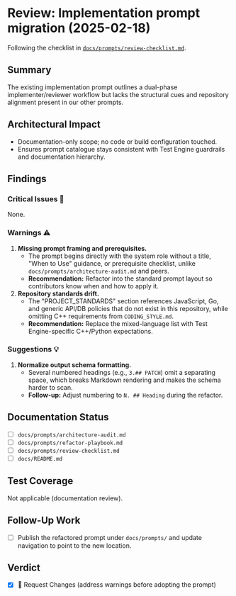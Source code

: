 # Review: Implementation prompt migration (2025-02-18)

Following the checklist in [`docs/prompts/review-checklist.md`](../prompts/review-checklist.md).

## Summary
The existing implementation prompt outlines a dual-phase implementer/reviewer workflow but lacks the structural cues and
repository alignment present in our other prompts.

## Architectural Impact
- Documentation-only scope; no code or build configuration touched.
- Ensures prompt catalogue stays consistent with Test Engine guardrails and documentation hierarchy.

## Findings

### Critical Issues 🔴
None.

### Warnings ⚠️
1. **Missing prompt framing and prerequisites.**
   - The prompt begins directly with the system role without a title, "When to Use" guidance, or prerequisite checklist, unlike
     `docs/prompts/architecture-audit.md` and peers.
   - **Recommendation:** Refactor into the standard prompt layout so contributors know when and how to apply it.
2. **Repository standards drift.**
   - The "PROJECT_STANDARDS" section references JavaScript, Go, and generic API/DB policies that do not exist in this
     repository, while omitting C++ requirements from `CODING_STYLE.md`.
   - **Recommendation:** Replace the mixed-language list with Test Engine-specific C++/Python expectations.

### Suggestions 💡
1. **Normalize output schema formatting.**
   - Several numbered headings (e.g., `3.## PATCH`) omit a separating space, which breaks Markdown rendering and makes the
     schema harder to scan.
   - **Follow-up:** Adjust numbering to `N. ## Heading` during the refactor.

## Documentation Status
- [ ] `docs/prompts/architecture-audit.md`
- [ ] `docs/prompts/refactor-playbook.md`
- [ ] `docs/prompts/review-checklist.md`
- [ ] `docs/README.md`

## Test Coverage
Not applicable (documentation review).

## Follow-Up Work
- [ ] Publish the refactored prompt under `docs/prompts/` and update navigation to point to the new location.

## Verdict
- [x] 🔄 Request Changes (address warnings before adopting the prompt)
